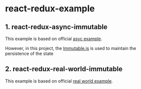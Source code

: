 # react-redux-example

## 1. react-redux-async-immutable

This example is based on official [asyc example](https://github.com/reactjs/redux/tree/master/examples/async).

However, in this project, the [Immutable.js](https://facebook.github.io/immutable-js/) is used to maintain the persistence of the state


## 2. react-redux-real-world-immutable

This example is based on official [real world example](https://github.com/reactjs/redux/tree/master/examples/real-world).